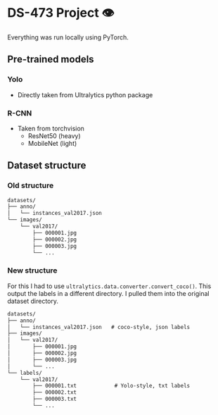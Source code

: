 # DS-473 Project 👁
Everything was run locally using PyTorch.

## Pre-trained models
### Yolo
- Directly taken from Ultralytics python package

### R-CNN
- Taken from torchvision
  - ResNet50 (heavy)
  - MobileNet (light)

## Dataset structure

### Old structure
```txt
datasets/
├── anno/
│   └── instances_val2017.json
└── images/
    └── val2017/
        ├── 000001.jpg
        ├── 000002.jpg
        ├── 000003.jpg
        └── ...
```


### New structure
For this I had to use `ultralytics.data.converter.convert_coco()`. This output the labels in a different directory. I pulled them into the original dataset directory.
```txt
datasets/
├── anno/
│   └── instances_val2017.json   # coco-style, json labels
├── images/
│   └── val2017/
│       ├── 000001.jpg
│       ├── 000002.jpg
│       ├── 000003.jpg
│       └── ...
└── labels/
    └── val2017/
        ├── 000001.txt            # Yolo-style, txt labels
        ├── 000002.txt
        ├── 000003.txt
        └── ...
```

